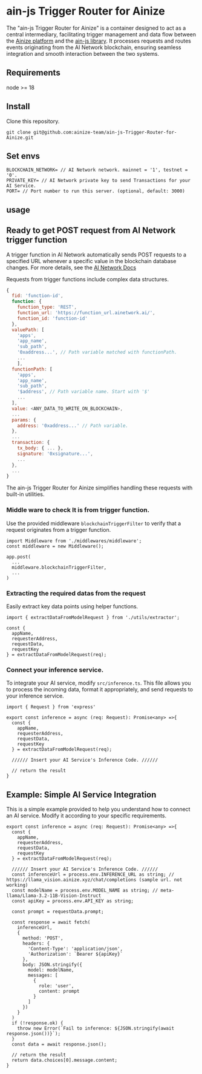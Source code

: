
# ain-js Trigger Router for Ainize
The "ain-js Trigger Router for Ainize" is a container designed to act as a central intermediary, facilitating trigger management and data flow between the [Ainize platform](https://github.com/ainize-team/ainize-js) and the [ain-js library](https://github.com/ainblockchain/ain-js). It processes requests and routes events originating from the AI Network blockchain, ensuring seamless integration and smooth interaction between the two systems.


## Requirements

node >= 18


## Install

Clone this repository.
```
git clone git@github.com:ainize-team/ain-js-Trigger-Router-for-Ainize.git
```

## Set envs
```JS
BLOCKCHAIN_NETWORK= // AI Network network. mainnet = '1', testnet = '0'. 
PRIVATE_KEY= // AI Network private key to send Transactions for your AI Service.
PORT= // Port number to run this server. (optional, default: 3000)
```
## usage

## Ready to get POST request from AI Network trigger function

A trigger function in AI Network automatically sends POST requests to a specified URL whenever a specific value in the blockchain database changes. For more details, see the [AI Network Docs](https://docs.ainetwork.ai/ain-blockchain/developer-guide/tools/ainize-trigger)

Requests from trigger functions include complex data structures. 
```js
{
  fid: 'function-id',
  function: {
    function_type: 'REST',
    function_url: 'https://function_url.ainetwork.ai/',
    function_id: 'function-id'
  },
  valuePath: [
    'apps',
    'app_name',
    'sub_path',
    '0xaddress...', // Path variable matched with functionPath.
    ...
    ],
  functionPath: [
    'apps',
    'app_name',
    'sub_path',
    '$address', // Path variable name. Start with '$'
    ...
  ],
  value: <ANY_DATA_TO_WRITE_ON_BLOCKCHAIN>,
  ...
  params: {
    address: '0xaddress...' // Path variable.
  },
  ...
  transaction: {
    tx_body: { ... },
    signature: '0xsignature...',
    ...
  },
  ...
}
```

The ain-js Trigger Router for Ainize simplifies handling these requests with built-in utilities.

### Middle ware to check It is from trigger function.
Use the provided middleware `blockchainTriggerFilter` to verify that a request originates from a trigger function.
```JS
import Middleware from './middlewares/middleware';
const middleware = new Middleware();

app.post(
  ...
  middleware.blockchainTriggerFilter,
  ...
)
```
### Extracting the required datas from the request
Easily extract key data points using helper functions.
```JS
import { extractDataFromModelRequest } from './utils/extractor';

const { 
  appName, 
  requesterAddress,
  requestData, 
  requestKey 
} = extractDataFromModelRequest(req);
```

### Connect your inference service.

To integrate your AI service, modify `src/inference.ts`. This file allows you to process the incoming data, format it appropriately, and send requests to your inference service.
```JS
import { Request } from 'express'

export const inference = async (req: Request): Promise<any> =>{
  const { 
    appName, 
    requesterAddress,
    requestData, 
    requestKey 
  } = extractDataFromModelRequest(req);

  ////// Insert your AI Service's Inference Code. //////

  // return the result
}
```

## Example: Simple AI Service Integration

This is a simple example provided to help you understand how to connect an AI service. Modify it according to your specific requirements.
```JS
export const inference = async (req: Request): Promise<any> =>{
  const { 
    appName, 
    requesterAddress,
    requestData, 
    requestKey 
  } = extractDataFromModelRequest(req);

  ////// Insert your AI Service's Inference Code. //////
  const inferenceUrl = process.env.INFERENCE_URL as string; // https://llama_vision.ainize.xyz/chat/completions (sample url. not working)
  const modelName = process.env.MODEL_NAME as string; // meta-llama/Llama-3.2-11B-Vision-Instruct
  const apiKey = process.env.API_KEY as string;

  const prompt = requestData.prompt;

  const response = await fetch(
    inferenceUrl,
    {
      method: 'POST',
      headers: {
        'Content-Type': 'application/json',
        'Authorization': `Bearer ${apiKey}`
      },
      body: JSON.stringify({
        model: modelName,
        messages: [
          {
            role: 'user',
            content: prompt
          }
        ]
      })
    }
  )
  if (!response.ok) {
    throw new Error(`Fail to inference: ${JSON.stringify(await response.json())}`);
  }
  const data = await response.json();

  // return the result
  return data.choices[0].message.content;
}

```
